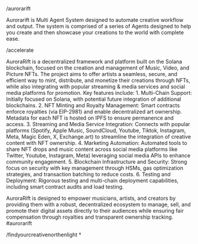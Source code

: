 /aurorarift


Aurorarift is Multi Agent System designed to automate creative workflow and output. The system is comprised of a series of Agents designed to help you create and then showcase your creations to the world with complete ease. 



/accelerate


AuroraRift is a decentralized framework and platform built on the Solana blockchain, focused on the creation and management of Music, Video, and Picture NFTs. The project aims to offer artists a seamless, secure, and efficient way to mint, distribute, and monetize their creations through NFTs, while also integrating with popular streaming & media services and social media platforms for promotion. Key features include:
	1.	Multi-Chain Support: Initially focused on Solana, with potential future integration of additional blockchains.
	2.	NFT Minting and Royalty Management: Smart contracts enforce royalties (via EIP-2981) and enable decentralized art ownership. Metadata for each NFT is hosted on IPFS to ensure permanence and access.
	3.	Streaming and Media Service Integration: Connects with popular platforms (Spotify, Apple Music, SoundCloud, Youtube, Tiktok, Instagram, Meta, Magic Eden, X,  Exchange.art) to streamline the integration of creative content with NFT ownership.
	4.	Marketing Automation: Automated tools to share NFT drops and music content across social media platforms like Twitter, Youtube, Instagram, Meta) leveraging social media APIs to enhance community engagement.
	5.	Blockchain Infrastructure and Security: Strong focus on security with key management through HSMs, gas optimization strategies, and transaction batching to reduce costs.
	6.	Testing and Deployment: Rigorous testing and multi-chain deployment capabilities, including smart contract audits and load testing.

AuroraRift is designed to empower musicians, artists, and creators by providing them with a robust, decentralized ecosystem to manage, sell, and promote their digital assets directly to their audiences while ensuring fair compensation through royalties and transparent ownership tracking.
#aurorarift

/findyourcreativenorthenlight †
